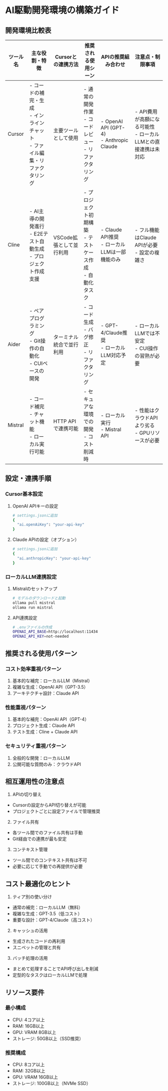 # AI駆動開発環境の構築ガイド

## 開発環境比較表

| ツール名 | 主な役割・特徴 | Cursorとの連携方法 | 推奨される使用シーン | APIの推奨組み合わせ | 注意点・制限事項 |
|---------|--------------|-----------------|------------------|-----------------|----------------|
| Cursor | - コードの補完・生成<br>- インラインチャット<br>- ファイル編集・リファクタリング | 主要ツールとして使用 | - 通常の開発作業<br>- コードレビュー<br>- リファクタリング | - OpenAI API (GPT-4)<br>- Anthropic Claude | - API費用が高額になる可能性<br>- ローカルLLMとの直接連携は未対応 |
| Cline | - AI主導の開発進行<br>- E2Eテスト自動生成<br>- プロジェクト作成支援 | VSCode拡張として並行利用 | - プロジェクト初期構築<br>- テストケース作成<br>- 自動化タスク | - Claude API推奨<br>- ローカルLLMは一部機能のみ | - フル機能はClaude APIが必要<br>- 設定の複雑さ |
| Aider | - ペアプログラミング<br>- Git操作の自動化<br>- CUIベースの開発 | ターミナル統合で並行利用 | - コード生成<br>- バグ修正<br>- リファクタリング | - GPT-4/Claude推奨<br>- ローカルLLM対応予定 | - ローカルLLMでは不安定<br>- CUI操作の習熟が必要 |
| Mistral | - コード補完<br>- チャット機能<br>- ローカル実行可能 | HTTP APIで連携可能 | - セキュアな環境での開発<br>- コスト削減時 | - ローカル実行<br>- Mistral API | - 性能はクラウドAPIより劣る<br>- GPUリソースが必要 |

## 設定・連携手順

### Cursor基本設定
1. OpenAI APIキーの設定
   ```bash
   # settings.jsonに追加
   {
     "ai.openAiKey": "your-api-key"
   }
   ```

2. Claude APIの設定（オプション）
   ```bash
   # settings.jsonに追加
   {
     "ai.anthropicKey": "your-api-key"
   }
   ```

### ローカルLLM連携設定
1. Mistralのセットアップ
   ```bash
   # モデルのダウンロードと起動
   ollama pull mistral
   ollama run mistral
   ```

2. API連携設定
   ```bash
   # .envファイルの作成
   OPENAI_API_BASE=http://localhost:11434
   OPENAI_API_KEY=not-needed
   ```

## 推奨される使用パターン

### コスト効率重視パターン
1. 基本的な補完：ローカルLLM（Mistral）
2. 複雑な生成：OpenAI API（GPT-3.5）
3. アーキテクチャ設計：Claude API

### 性能重視パターン
1. 基本的な補完：OpenAI API（GPT-4）
2. プロジェクト生成：Claude API
3. テスト生成：Cline + Claude API

### セキュリティ重視パターン
1. 全般的な開発：ローカルLLM
2. 公開可能な質問のみ：クラウドAPI

## 相互運用性の注意点

1. APIの切り替え
- Cursorの設定からAPI切り替えが可能
- プロジェクトごとに設定ファイルで管理推奨

2. ファイル共有
- 各ツール間でのファイル共有は手動
- Git経由での連携が最も安定

3. コンテキスト管理
- ツール間でのコンテキスト共有は不可
- 必要に応じて手動での再提供が必要

## コスト最適化のヒント

1. ティア別の使い分け
- 通常の補完：ローカルLLM（無料）
- 複雑な生成：GPT-3.5（低コスト）
- 重要な設計：GPT-4/Claude（高コスト）

2. キャッシュの活用
- 生成されたコードの再利用
- スニペットの管理と共有

3. バッチ処理の活用
- まとめて処理することでAPI呼び出しを削減
- 定型的なタスクはローカルLLMで処理

## リソース要件

### 最小構成
- CPU: 4コア以上
- RAM: 16GB以上
- GPU: VRAM 8GB以上
- ストレージ: 50GB以上（SSD推奨）

### 推奨構成
- CPU: 8コア以上
- RAM: 32GB以上
- GPU: VRAM 16GB以上
- ストレージ: 100GB以上（NVMe SSD）